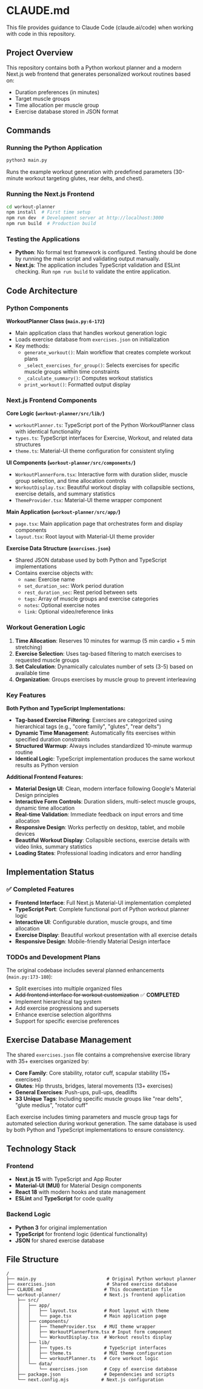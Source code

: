 # CLAUDE.md

This file provides guidance to Claude Code (claude.ai/code) when working with code in this repository.

## Project Overview

This repository contains both a Python workout planner and a modern Next.js web frontend that generates personalized workout routines based on:
- Duration preferences (in minutes)
- Target muscle groups
- Time allocation per muscle group
- Exercise database stored in JSON format

## Commands

### Running the Python Application
```bash
python3 main.py
```
Runs the example workout generation with predefined parameters (30-minute workout targeting glutes, rear delts, and chest).

### Running the Next.js Frontend
```bash
cd workout-planner
npm install  # First time setup
npm run dev  # Development server at http://localhost:3000
npm run build  # Production build
```

### Testing the Applications
- **Python**: No formal test framework is configured. Testing should be done by running the main script and validating output manually.
- **Next.js**: The application includes TypeScript validation and ESLint checking. Run `npm run build` to validate the entire application.

## Code Architecture

### Python Components

**WorkoutPlanner Class (`main.py:6-172`)**
- Main application class that handles workout generation logic
- Loads exercise database from `exercises.json` on initialization
- Key methods:
  - `generate_workout()`: Main workflow that creates complete workout plans
  - `_select_exercises_for_group()`: Selects exercises for specific muscle groups within time constraints
  - `_calculate_summary()`: Computes workout statistics
  - `print_workout()`: Formatted output display

### Next.js Frontend Components

**Core Logic (`workout-planner/src/lib/`)**
- `workoutPlanner.ts`: TypeScript port of the Python WorkoutPlanner class with identical functionality
- `types.ts`: TypeScript interfaces for Exercise, Workout, and related data structures
- `theme.ts`: Material-UI theme configuration for consistent styling

**UI Components (`workout-planner/src/components/`)**
- `WorkoutPlannerForm.tsx`: Interactive form with duration slider, muscle group selection, and time allocation controls
- `WorkoutDisplay.tsx`: Beautiful workout display with collapsible sections, exercise details, and summary statistics
- `ThemeProvider.tsx`: Material-UI theme wrapper component

**Main Application (`workout-planner/src/app/`)**
- `page.tsx`: Main application page that orchestrates form and display components
- `layout.tsx`: Root layout with Material-UI theme provider

**Exercise Data Structure (`exercises.json`)**
- Shared JSON database used by both Python and TypeScript implementations
- Contains exercise objects with:
  - `name`: Exercise name
  - `set_duration_sec`: Work period duration
  - `rest_duration_sec`: Rest period between sets
  - `tags`: Array of muscle groups and exercise categories
  - `notes`: Optional exercise notes
  - `link`: Optional video/reference links

### Workout Generation Logic

1. **Time Allocation**: Reserves 10 minutes for warmup (5 min cardio + 5 min stretching)
2. **Exercise Selection**: Uses tag-based filtering to match exercises to requested muscle groups
3. **Set Calculation**: Dynamically calculates number of sets (3-5) based on available time
4. **Organization**: Groups exercises by muscle group to prevent interleaving

### Key Features

**Both Python and TypeScript Implementations:**
- **Tag-based Exercise Filtering**: Exercises are categorized using hierarchical tags (e.g., "core family", "glutes", "rear delts")
- **Dynamic Time Management**: Automatically fits exercises within specified duration constraints
- **Structured Warmup**: Always includes standardized 10-minute warmup routine
- **Identical Logic**: TypeScript implementation produces the same workout results as Python version

**Additional Frontend Features:**
- **Material Design UI**: Clean, modern interface following Google's Material Design principles
- **Interactive Form Controls**: Duration sliders, multi-select muscle groups, dynamic time allocation
- **Real-time Validation**: Immediate feedback on input errors and time allocation
- **Responsive Design**: Works perfectly on desktop, tablet, and mobile devices
- **Beautiful Workout Display**: Collapsible sections, exercise details with video links, summary statistics
- **Loading States**: Professional loading indicators and error handling

## Implementation Status

### ✅ Completed Features
- **Frontend Interface**: Full Next.js Material-UI implementation completed
- **TypeScript Port**: Complete functional port of Python workout planner logic
- **Interactive UI**: Configurable duration, muscle groups, and time allocation
- **Exercise Display**: Beautiful workout presentation with all exercise details
- **Responsive Design**: Mobile-friendly Material Design interface

### TODOs and Development Plans

The original codebase includes several planned enhancements (`main.py:173-180`):
- Split exercises into multiple organized files
- ~~Add frontend interface for workout customization~~ ✅ **COMPLETED**
- Implement hierarchical tag system
- Add exercise progressions and supersets
- Enhance exercise selection algorithms
- Support for specific exercise preferences

## Exercise Database Management

The shared `exercises.json` file contains a comprehensive exercise library with 35+ exercises organized by:
- **Core Family**: Core stability, rotator cuff, scapular stability (15+ exercises)
- **Glutes**: Hip thrusts, bridges, lateral movements (13+ exercises)  
- **General Exercises**: Push-ups, pull-ups, deadlifts
- **33 Unique Tags**: Including specific muscle groups like "rear delts", "glute medius", "rotator cuff"

Each exercise includes timing parameters and muscle group tags for automated selection during workout generation. The same database is used by both Python and TypeScript implementations to ensure consistency.

## Technology Stack

### Frontend
- **Next.js 15** with TypeScript and App Router
- **Material-UI (MUI)** for Material Design components
- **React 18** with modern hooks and state management
- **ESLint** and **TypeScript** for code quality

### Backend Logic
- **Python 3** for original implementation
- **TypeScript** for frontend logic (identical functionality)
- **JSON** for shared exercise database

## File Structure

```
/
├── main.py                          # Original Python workout planner
├── exercises.json                   # Shared exercise database
├── CLAUDE.md                       # This documentation file
└── workout-planner/                # Next.js frontend application
    ├── src/
    │   ├── app/
    │   │   ├── layout.tsx          # Root layout with theme
    │   │   └── page.tsx            # Main application page
    │   ├── components/
    │   │   ├── ThemeProvider.tsx   # MUI theme wrapper
    │   │   ├── WorkoutPlannerForm.tsx # Input form component
    │   │   └── WorkoutDisplay.tsx  # Workout results display
    │   ├── lib/
    │   │   ├── types.ts            # TypeScript interfaces
    │   │   ├── theme.ts            # MUI theme configuration
    │   │   └── workoutPlanner.ts   # Core workout logic
    │   └── data/
    │       └── exercises.json      # Copy of exercise database
    ├── package.json                # Dependencies and scripts
    └── next.config.mjs            # Next.js configuration
```